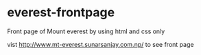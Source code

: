 # everest-frontpage
Front page of Mount everest by using html and css only

vist http://www.mt-everest.sunarsanjay.com.np/ to see front page 
